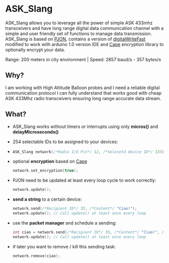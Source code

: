 ASK_Slang 
====
ASK_Slang allows you to leverage all the power of simple ASK 433mhz transceivers and have long range digital data communication channel with a simple and user friendly set of functions to manage data transmission. ASK_Slang is based on [PJON](https://github.com/gioblu/PJON), contains a version of [digitalWriteFast](https://github.com/mpflaga/Arduino-digitalWriteFast) modified to work with arduino 1.0 version IDE and [Cape](https://github.com/gioblu/Cape) encryption library to optionally encrypt your data.

Range: 200 meters in city environment | Speed: 2857 baud/s - 357 bytes/s

## Why?
I am working with High Altitude Balloon probes and I need a reliable digital communication protocol I can fully understand that works good with cheap ASK 433Mhz radio transceivers ensuring long range accurate data stream.

## What?

* ASK_Slang works without timers or interrupts using only **micros()** and **delayMicroseconds()**
* 254 selectable IDs to be assigned to your devices:
* 
  ```cpp  
  ASK_Slang network(/*Radio I/O Pin*/ 12, /*Selecetd device ID*/ 133);
  ```
  
* optional **encryption** based on [Cape](https://github.com/gioblu/Cape)
  ```cpp
  network.set_encryption(true); 
  ```
* PJON need to be updated at least every loop cycle to work correctly:
  ```cpp
  network.update();
  ```
* **send a string** to a certain device:
  ```cpp
  network.send(/*Recipient ID*/ 33, /*Content*/ "Ciao!"); 
  network.update(); // Call update() at least once every loop 
  ```

* use the **packet manager** and schedule a sending:
  ```cpp
  int ciao = network.send(/*Recipient ID*/ 33, /*Content*/ "Ciao!", /*Interval*/ 1000); 
  network.update(); // Call update() at least once every loop 
  ```
* if later you want to remove / kill this sending task:
  ```cpp
  network.remove(ciao);
  ```
